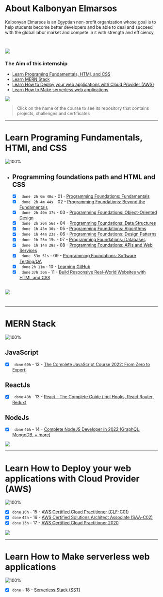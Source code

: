 # About Kalbonyan Elmarsos

Kalbonyan Elmarsos is an Egyptian non-profit organization whose goal is to help students become better developers and be able to deal and succeed with the global labor market and compete in it with strength and efficiency.

 <br/>

<a href="https://www.linkedin.com/company/%D9%83%D8%A7%D9%84%D8%A8%D9%86%D9%8A%D8%A7%D9%86-%D8%A7%D9%84%D9%85%D8%B1%D8%B5%D9%88%D8%B5/" target="_blank"><img src="https://img.shields.io/badge/-Kalbonyan%20Elmarsos-0077B5?style=for-the-badge&logo=Linkedin&logoColor=white"/></a>

### The Aim of this internship

- <a href="#Fundamentals">Learn Programing Fundamentals, HTMl, and CSS</a>
- <a href="#MERN">Learn MERN Stack</a>
- <a href="#AWS">Learn How to Deploy your web applications with Cloud Provider (AWS)</a>
- <a href="#serverless">Learn How to Make serverless web applications</a>

<img src="https://img.shields.io/badge/Total%20Number%20Of%20Hours%20For%20All%20Courses-%2B200h-blue">
<br>

> Click on the name of the course to see its repository that contains projects, challenges and certificates

---

<!-- Fundamentals -->

<span id="Fundamentals"> </span>

# Learn Programing Fundamentals, HTMl, and CSS

![100%](https://progress-bar.dev/100/?title=Done&color=babaca)
<br />

- ## Programming foundations path and HTML and CSS

  - [x] ` done` ` 2h 6m 40s` - 01 - [Programming Foundations: Fundamentals](01-LinkedIn-Learning/01_Programming-Foundations-Fundamentals/)
  - [x] ` done` ` 2h 4m 44s` - 02 - [Programming Foundations: Beyond the Fundamentals](01-LinkedIn-Learning/02_Programming-Foundations-Beyond-The-Fundamentals)
  - [x] ` done` ` 2h 40m 37s` - 03 - [Programming Foundations: Object-Oriented Design](01-LinkedIn-Learning/03_Programming-Foundations-Object-Oriented-Design/)
  - [x] ` done` ` 2h 20m 56s` - 04 - [Programming Foundations: Data Structures](01-LinkedIn-Learning/04_Programming-Foundations-Data-Structures)
  - [x] ` done` ` 1h 45m 30s` - 05 - [Programming Foundations: Algorithms](01-LinkedIn-Learning/05_Programming-Foundations-Algorithms)
  - [x] ` done` ` 1h 44m 23s` - 06 - [Programming Foundations: Design Patterns](01-LinkedIn-Learning/06_Programming-Foundations-Design-Patterns)
  - [x] ` done` ` 1h 25m 15s` - 07 - [Programming Foundations: Databases](01-LinkedIn-Learning/07_Programming-Foundations-Databases)
  - [x] ` done` ` 1h 14m 28s` - 08 - [Programming Foundations: APIs and Web Services](01-LinkedIn-Learning/08_Programming-Foundations-APIs-and-Web-Services)
  - [x] ` done` ` 53m 51s` - 09 - [Programming Foundations: Software Testing/QA](01-LinkedIn-Learning/09_Programming-Foundations-Software-Testing-QA)
  - [x] ` done` `2h 11m` - 10 - [Learning GitHub](01-LinkedIn-Learning/10_Learning-GitHub)
  - [x] ` done` `37h 30m` - 11 - [Build Responsive Real-World Websites with HTML and CSS](02-Udemy/01_Build-Responsive-Real-World-Websites-with-HTML-and-CSS)

  <br />

<img src="https://img.shields.io/badge/Total%20Number%20Of%20Hours%20For%20This%20Courses-59h25m-blue">

#

---

<!-- MERN -->

<span id="MERN"></span>

# MERN Stack

![100%](https://progress-bar.dev/100/?title=Done&color=babaca)
<br />

## JavaScript

- [x] ` done` `69h` - 12 - [The Complete JavaScript Course 2022: From Zero to Expert!](./02-Udemy/02_The-Complete-JavaScript-Course-2022-From-Zero-to-Expert!)

## ReactJs

- [x] ` done` `48h` - 13 - [React - The Complete Guide (incl Hooks, React Router, Redux)](./02-Udemy/03_React-The-Complete-Guide)

## NodeJs

- [x] ` done` `46h` - 14 - [Complete NodeJS Developer in 2022 (GraphQL, MongoDB, + more)](./02-Udemy/04_Complete-NodeJS-Developer-in-2022)

<img src="https://img.shields.io/badge/Total%20Number%20Of%20Hours%20For%20This%20Courses-163h-blue">

<br />

---

<!-- AWS -->

<span id="AWS"></span>

# Learn How to Deploy your web applications with Cloud Provider (AWS)

![100%](https://progress-bar.dev/100/?title=Done&color=babaca)

- [x] `done` `16h` - 15 - [AWS Certified Cloud Practitioner (CLF-C01)](<./03-A-Cloud-Guru/AWS-Certified-Cloud-Practitioner-(CLF-C01)>)
- [x] `done` `42h` - 16 - [AWS Certified Solutions Architect Associate (SAA-C02)](<./03-A-Cloud-Guru/AWS-Certified-Solutions-Architect-Associate-(SAA-C02)>)
- [x] `done` `13h` - 17 - [AWS Certified Cloud Practitioner 2020](./03-A-Cloud-Guru/AWS-Certified-Cloud-Practitioner-2020)

<img src="https://img.shields.io/badge/Total%20Number%20Of%20Hours%20For%20This%20Courses-71h-blue">
<br />

---

<!-- serverless -->

<span id="serverless"></span>

# Learn How to Make serverless web applications

![100%](https://progress-bar.dev/100/?title=Done&color=babaca)

- [x] `done` - 18 - [Serverless Stack (SST)](04-Serverless-Stack-Project/)
